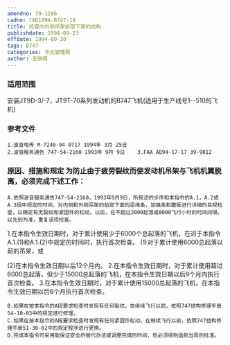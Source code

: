 ```yaml
---
amendno: 39-1286
cadno: CAD1994-B747-14
title: 检查内外侧吊架前部下面的结构
publishdate: 1994-09-23
effdate: 1994-09-30
tags: B747
categories: 华北管理局
author: 王晓明
---
```


### 适用范围 
安装JT9D-3/-7，JT9T-70系列发动机的B747飞机(适用于生产线号1--510的飞机)

<!--more-->
### 参考文件
    1.波音电传 M-7240-94-0717 1994年 3月 25日
    2.波音服务通告 747-54-2160 1993年 9月 9日    3.FAA AD94-17-17 39-9012 

### 原因、措施和规定     为防止由于疲劳裂纹而使发动机吊架与飞机机翼脱离，必须完成下述工作： 
    A.依照波音服务通告747-54-2160，1993年9月9日，所叙述的步序和本指令的A.1，A.2或A.3段中规定的时间，对内侧和外侧吊架的前部下面的梁缘条，加强条和腹板进行详细的目视检查，以确定有无裂纹和紧固件的松动。以后，在不超过2000起落或8000飞行小时的时间间隔，以先到为准，重复该项检查。 
1.在本指令生效日期时，对于累计使用少于6000个总起落的飞机，在迟于本指令A.1.(1)和A.1.(2)中规定的时间时，执行首次检查。
 (1)对于累计使用6000总起落以前的吊架，或 
  
(2)在本指令生效日期以后12个月内。 
     2.在本指令生效日期时，对于累计使用超过6000总起落，但少于15000总起落的飞机，在本指令生效日期以后9个月内执行首次检查。 
3.在本指令生效日期时，对于累计使用15000总起落的飞机，在本指令生效日期以后6个月执行首次检查。 

    B.如果在按本指令的A段要求检查时发现有任何裂纹。在继续飞行以前，依照747结构修理手册54-10-03中的规定进行修理。 
    C.如果在按本指令的A段要求检查时发现有任何紧固件松动。在继续飞行以前，依照747结构修理手册51-30-02中的规定程序进行更换。
    D.完成本指令可采用能保证安全的替代办法或调整完成的时间，但必须得到适航当局的批准。

